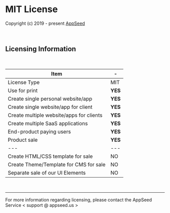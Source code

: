# MIT License

Copyright (c) 2019 - present [AppSeed](http://appseed.us/)

<br />

## Licensing Information

<br />

| Item | - |
| ---------------------------------- | --- |
| License Type | MIT  |
| Use for print | **YES** |
| Create single personal website/app | **YES** | 
| Create single website/app for client | **YES** | 
| Create multiple website/apps for clients | **YES** | 
| Create multiple SaaS applications | **YES** | 
| End-product paying users | **YES** | 
| Product sale | **YES** |
| --- | --- |
| Create HTML/CSS template for sale | NO |
| Create Theme/Template for CMS for sale | NO |
| Separate sale of our UI Elements | NO |

<br />

---
For more information regarding licensing, please contact the AppSeed Service < support @ appseed.us >
